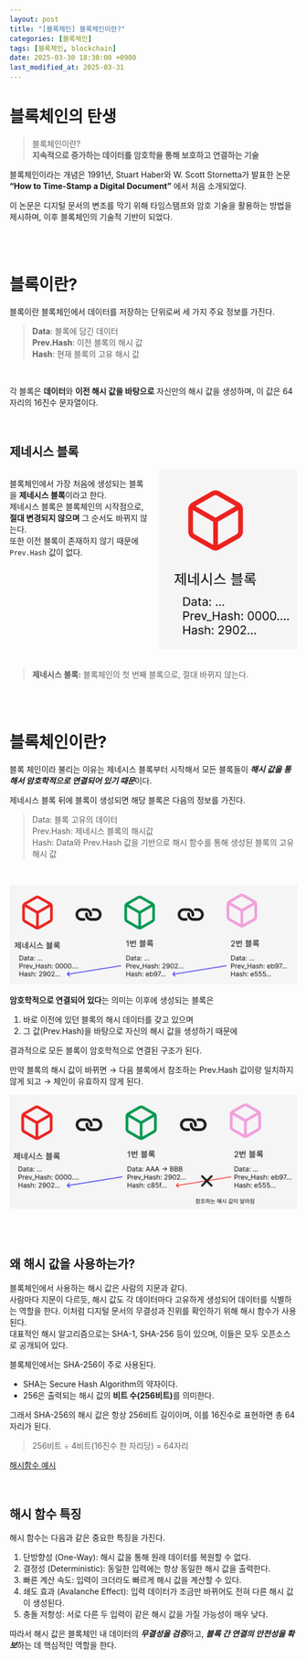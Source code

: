 ```yaml
---
layout: post
title: "[블록체인] 블록체인이란?"
categories: [블록체인]
tags: [블록체인, blockchain]
date: 2025-03-30 18:30:00 +0900
last_modified_at: 2025-03-31
---
```


# 블록체인의 탄생
> 블록체인이란?  
> **지속적으로 증가하는 데이터를 암호학을 통해 보호하고 연결하는 기술**

블록체인이라는 개념은 1991년, Stuart Haber와 W. Scott Stornetta가 발표한 논문  
**“How to Time-Stamp a Digital Document”** 에서 처음 소개되었다.

이 논문은 디지털 문서의 변조를 막기 위해 타임스탬프와 암호 기술을 활용하는 방법을 제시하며, 이후 블록체인의 기술적 기반이 되었다.

<br><br>

# 블록이란?

블록이란 블록체인에서 데이터를 저장하는 단위로써 세 가지 주요 정보를 가진다.

> **Data**: 블록에 담긴 데이터  
> **Prev.Hash**: 이전 블록의 해시 값  
> **Hash**: 현재 블록의 고유 해시 값

<br>

각 블록은 **데이터**와 **이전 해시 값을 바탕으로** 자신만의 해시 값을 생성하며, 이 값은 64자리의 16진수 문자열이다.

<br>

## 제네시스 블록

<div style="display: flex; align-items: flex-start;">
  <!-- 왼쪽: 텍스트 영역 -->
  <div style="flex: 1; padding-right: 20px;">
    <p>
      블록체인에서 가장 처음에 생성되는 블록을 <strong>제네시스 블록</strong>이라고 한다.<br>
      제네시스 블록은 블록체인의 시작점으로, <strong>절대 변경되지 않으며</strong> 그 순서도 바뀌지 않는다.<br>
      또한 이전 블록이 존재하지 않기 때문에 <code>Prev.Hash</code> 값이 없다.
    </p>
  </div>

  <!-- 오른쪽: 이미지 영역 -->
  <div style="flex: 1; height: auto;">
    <img src="../assets/img/post_image/2025-03-30/image.png" style="max-width: 100%; height: 100%;">
  </div>
</div>

<br>

> <strong>제네시스 블록:</strong> 블록체인의 첫 번째 블록으로, 절대 바뀌지 않는다.

<br><br>

# 블록체인이란?

블록 체인이라 불리는 이유는 제네시스 블록부터 시작해서 모든 블록들이 ***해시 값을 통해서 암호학적으로 연결되어 있기 때문***이다.

제네시스 블록 뒤에 블록이 생성되면 해당 블록은 다음의 정보를 가진다.

> Data: 블록 고유의 데이터  
> Prev.Hash: 제네시스 블록의 해시값  
> Hash: Data와 Prev.Hash 값을 기반으로 해시 함수를 통해 생성된 블록의 고유 해시 값

<br>

![블록체인의 연결](/assets/img/post_image/2025-03-30/image1.png) 

**암호학적으로 연결되어 있다**는 의미는 이후에 생성되는 블록은
1. 바로 이전에 있던 블록의 해시 데이터를 갖고 있으며
2. 그 값(Prev.Hash)을 바탕으로 자신의 해시 값을 생성하기 때문에  

결과적으로 모든 블록이 암호학적으로 연결된 구조가 된다.

만약 블록의 해시 값이 바뀌면 → 다음 블록에서 참조하는 Prev.Hash 값이랑 일치하지 않게 되고 → 체인이 유효하지 않게 된다.

![해시값이 달라짐](/assets/img/post_image/2025-03-30/image2.png)

<br><br>

## 왜 해시 값을 사용하는가?

블록체인에서 사용하는 해시 값은 사람의 지문과 같다.  
사람마다 지문이 다르듯, 해시 값도 각 데이터마다 고유하게 생성되어 데이터를 식별하는 역할을 한다.
이처럼 디지털 문서의 무결성과 진위를 확인하기 위해 해시 함수가 사용된다.  
대표적인 해시 알고리즘으로는 SHA-1, SHA-256 등이 있으며, 이들은 모두 오픈소스로 공개되어 있다.  

블록체인에서는 SHA-256이 주로 사용된다.
- SHA는 Secure Hash Algorithm의 약자이다.  
- 256은 출력되는 해시 값의 <strong>비트 수(256비트)</strong>를 의미한다.

그래서 SHA-256의 해시 값은 항상 256비트 길이이며, 이를 16진수로 표현하면 총 64자리가 된다.
> 256비트 ÷ 4비트(16진수 한 자리당) = 64자리  

[해시함수 예시](https://tools.superdatascience.com/blockchain/hash/)

<br>

## 해시 함수 특징

해시 함수는 다음과 같은 중요한 특징을 가진다. 
1.	단방향성 (One-Way): 해시 값을 통해 원래 데이터를 복원할 수 없다.
2.	결정성 (Deterministic): 동일한 입력에는 항상 동일한 해시 값을 출력한다.
3.	빠른 계산 속도: 입력이 크더라도 빠르게 해시 값을 계산할 수 있다.
4.	쇄도 효과 (Avalanche Effect): 입력 데이터가 조금만 바뀌어도 전혀 다른 해시 값이 생성된다.
5.	충돌 저항성: 서로 다른 두 입력이 같은 해시 값을 가질 가능성이 매우 낮다.

따라서 해시 값은 블록체인 내 데이터의 ***무결성을 검증***하고, ***블록 간 연결의 안전성을 확보***하는 데 핵심적인 역할을 한다.